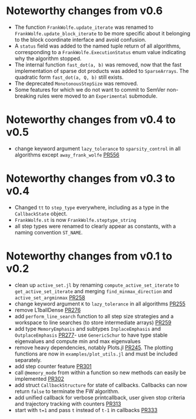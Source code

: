 # Noteworthy changes from v0.6

- The function `FrankWolfe.update_iterate` was renamed to `FrankWolfe.update_block_iterate` to be more specific about it belonging to the block coordinate interface and avoid confusion.
- A `status` field was added to the named tuple return of all algorithms, corresponding to a `FrankWolfe.ExecutionStatus` enum value indicating why the algorithm stopped.
- The internal function `fast_dot(a, b)` was removed, now that the fast implementation of sparse dot products was added to `SparseArrays`. The quadratic form `fast_dot(a, Q, b)` still exists.
- The deprecated `MonotonousStepSize` was removed.
- Some features for which we do not want to commit to SemVer non-breaking rules were moved to an `Experimental` submodule.

# Noteworthy changes from v0.4 to v0.5

- change keyword argument `lazy_tolerance` to `sparsity_control` in all algorithms except `away_frank_wolfe` [PR556](https://github.com/ZIB-IOL/FrankWolfe.jl/pull/556)

# Noteworthy changes from v0.3 to v0.4

- Changed `tt` to `step_type` everywhere, including as a type in the `CallbackState` object.
- `FrankWolfe.st` is now `FrankWolfe.steptype_string`
- all step types were renamed to clearly appear as constants, with a naming convention `ST_NAME`.

# Noteworthy changes from v0.1 to v0.2

- clean up `active_set.jl` by renaming `compute_active_set_iterate` to `get_active_set_iterate` and merging `find_minmax_direction` and `active_set_argminmax` [PR258](https://github.com/ZIB-IOL/FrankWolfe.jl/pull/258)
- change keyword argument `K` to `lazy_tolerance` in all algorithms [PR255](https://github.com/ZIB-IOL/FrankWolfe.jl/pull/255)
- remove L1ballDense [PR276](https://github.com/ZIB-IOL/FrankWolfe.jl/pull/276)
- add `perform_line_search` function to all step size strategies and a workspace to line searches (to store intermediate arrays) [PR259](https://github.com/ZIB-IOL/FrankWolfe.jl/pull/259)
- add type `MemoryEmphasis` and subtypes `InplaceEmphasis` and `OutplaceEmphasis` [PR277](https://github.com/ZIB-IOL/FrankWolfe.jl/pull/277)- use `GenericSchur` to have type stable eigenvalues and compute min and max eigenvalues
- remove heavy dependencies, notably Plots.jl [PR245](https://github.com/ZIB-IOL/FrankWolfe.jl/pull/245). The plotting functions are now in `examples/plot_utils.jl` and must be included separately.
- add step counter feature [PR301](https://github.com/ZIB-IOL/FrankWolfe.jl/pull/301)
- call `@memory_mode` from within a function so new methods can easily be implemented [PR302](https://github.com/ZIB-IOL/FrankWolfe.jl/pull/302)
- add struct `CallbackStructure` for state of callbacks. Callbacks can now return `false` to terminate the FW algorithm.
- add unified callback for verbose printcallback, user given stop criteria and trajectory tracking with counters [PR313](https://github.com/ZIB-IOL/FrankWolfe.jl/pull/313)
- start with `t=1` and pass `t` instead of `t-1` in callbacks [PR333](https://github.com/ZIB-IOL/FrankWolfe.jl/pull/333)
